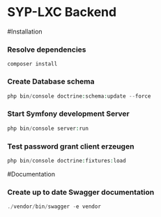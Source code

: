 SYP-LXC Backend
========================

#Installation

### Resolve dependencies

```
composer install
```

### Create Database schema

```php
php bin/console doctrine:schema:update --force
```

### Start Symfony development Server

```php
php bin/console server:run
```

### Test password grant client erzeugen
```php
php bin/console doctrine:fixtures:load     
```

#Documentation
### Create up to date Swagger documentation
```php
./vendor/bin/swagger -e vendor   
```
